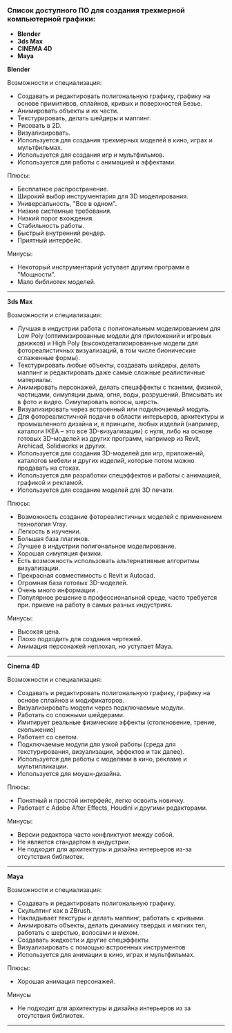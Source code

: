 

### Список доступного ПО для создания трехмерной компьютерной графики: 
- **Blender**
- **3ds Max**
- **CINEMA 4D**
- **Maya**

**Blender**

Возможности и специализация:
- Создавать и редактировать полигональную графику, графику на основе примитивов, сплайнов, кривых и поверхностей Безье.
- Анимировать объекты и их части.
- Текстурировать, делать шейдеры и маппинг.
- Рисовать в 2D.
- Визуализировать.
- Используется для создания трехмерных моделей в кино, играх и мультфильмах.
- Используется для создания игр и мультфильмов.
- Используется для работы с анимацией и эффектами.

Плюсы:
- Бесплатное распространение.
- Широкий выбор инструментария для 3D моделирования.
- Универсальность, "Все в одном".
- Низкие системные требования.
- Низкий порог вхождения.
- Стабильность работы.
- Быстрый внутренний рендер.
- Приятный интерфейс.

Минусы:
- Некоторый инструментарий уступает другим программ в "Мощности".
- Мало библиотек моделей.
***


**3ds Max**


Возможности и специализация:
- Лучшая в индустрии работа с полигональным моделированием для Low Poly (оптимизированные модели для приложений и игровых движков) и High Poly (высокодетализированные модели для фотореалистичных визуализаций, в том числе бионические сглаженные формы).
- Текстурировать любые объекты, создавать шейдеры, делать маппинг и редактировать даже самые сложные реалистичные материалы.
- Анимировать персонажей, делать спецэффекты с тканями, физикой, частицами, симуляции дыма, огня, воды, разрушений. Вписывать их в фото и видео. Симулировать волосы, шерсть.
- Визуализировать через встроенный или подключаемый модуль.
- Для фотореалистичной подачи в области интерьеров, архитектуры и промышленного дизайна и, в принципе, любых изделий (например, каталоги IKEA – это все 3D-визуализации) c нуля, либо на основе готовых 3D-моделей из других программ, например из Revit, Archicad, Solidworks и других.
- Используется для создания 3D-моделей для игр, приложений, каталогов мебели и других изделий, которые потом можно продавать на стоках.
- Используется для разработки спецэффектов и работы с анимацией, графикой и рекламой.
- Используется для создание моделей для 3D печати.

Плюсы:
- Возможность создание фотореалистичных моделей c применением технология Vray.
- Легкость в изучении.
- Большая база плагинов.
- Лучшее в индустрии полигональное моделирование.
- Хорошая симуляция физики.
- Есть возможность использовать альтернативные алгоритмы визуализации.
- Прекрасная совместимость с Revit и Autocad.
- Огромная база готовых 3D-моделей.
- Очень много информации .
- Популярное решение в профессиональной среде, часто требуется при. приеме на работу в самых разных индустриях.


Минусы:
- Высокая цена.
- Плохо подходить для создания чертежей.
- Анимация персонажей неплохая, но уступает Maya.
***


**Cinema 4D**


Возможности и специализация:
- Создавать и редактировать полигональную графику, графику на основе сплайнов и модификаторов.
- Визуализировать модели через подключаемые модули.
- Работать со сложными шейдерами.
- Имитирует реальные физические эффекты (столкновение, трение, скольжение)
- Работает со светом.
- Подключаемые модули для узкой работы (среда для текстурирования, визуализации, эффектов и так далее).
- Используется для работы с моделями в кино, рекламе и мультипликации.
- Используется для моушн-дизайна.

Плюсы:
- Понятный и простой интерфейс, легко освоить новичку.
- Работает с Adobe After Effects, Houdini и другими редакторами.

Минусы:
- Версии редактора часто конфликтуют между собой.
- Не является стандартом в индустрии.
- Не подходит для архитектуры и дизайна интерьеров из-за отсутствия библиотек.
***


**Maya**


Возможности и специализация:
- Создавать и редактировать полигональную графику.
- Скульптинг как в ZBrush.
- Накладывает текстуры и делать маппинг, работать с кривыми.
- Анимировать объекты, делать динамику твердых и мягких тел, работать с шерстью, волосами и мехом.
- Создавать жидкости и другие спецэффекты
- Визуализировать с помощью встроенных инструментов
- Используется для анимации в кино, играх и мультфильмах.

Плюсы: 
- Хорошая анимация персонажей.

Минусы
- Не подходит для архитектуры и дизайна интерьеров из за отсутствия библиотек.
***
		
		

